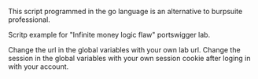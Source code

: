 This script programmed in the go language is an alternative to burpsuite professional.

Scritp example for "Infinite money logic flaw" portswigger lab.

Change the url in the global variables with your own lab url. 
Change the session in the global variables with your own session cookie after loging in with your account.

